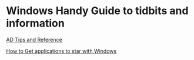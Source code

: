 # Windows Handy Guide to tidbits and information

[AD Tips and Reference](https://github.com/petrellaperspective/Koitech/blob/main/windows_KB/windows_AD_tips_reference.md)

[How to Get applications to star with Windows](https://github.com/petrellaperspective/Koitech/blob/main/windows_KB/windows_applicationstart.md)
